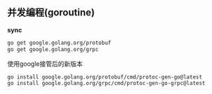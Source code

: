 
## 并发编程(goroutine)

**sync**

```bash
go get google.golang.org/protobuf
go get google.golang.org/grpc
```
使用google接管后的新版本

```bash
go install google.golang.org/protobuf/cmd/protoc-gen-go@latest
go install google.golang.org/grpc/cmd/protoc-gen-go-grpc@latest
```